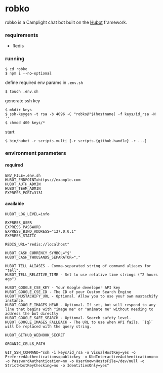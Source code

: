 # robko

robko is a Camplight chat bot built on the [Hubot][hubot] framework.

[hubot]: http://hubot.github.com

### requirements

* Redis

### running

    $ cd robko
    $ npm i --no-optional

define required env params in `.env.sh`

    $ touch .env.sh

generate ssh key

    $ mkdir keys
    $ ssh-keygen -t rsa -b 4096 -C "robko@"$(hostname) -f keys/id_rsa -N ''
    $ chmod 400 keys/*

start

    $ bin/hubot -r scripts-multi [-r scripts-{github-handle} -r ...]

### environment parameters

#### required

    ENV_FILE=.env.sh
    HUBOT_ENDPOINT=https://example.com
    HUBOT_AUTH_ADMIN
    HUBOT_TEAM_ADMIN
    EXPRESS_PORT=3131

#### available

    HUBOT_LOG_LEVEL=info

    EXPRESS_USER
    EXPRESS_PASSWORD
    EXPRESS_BIND_ADDRESS="127.0.0.1"
    EXPRESS_STATIC

    REDIS_URL="redis://localhost"

    HUBOT_CASH_CURRENCY_SYMBOL="$"
    HUBOT_CASH_THOUSANDS_SEPARATOR=","

    HUBOT_TELL_ALIASES - Comma-separated string of command aliases for "tell".
    HUBOT_TELL_RELATIVE_TIME - Set to use relative time strings ("2 hours ago")

    HUBOT_GOOGLE_CSE_KEY - Your Google developer API key
    HUBOT_GOOGLE_CSE_ID - The ID of your Custom Search Engine
    HUBOT_MUSTACHIFY_URL - Optional. Allow you to use your own mustachify instance.
    HUBOT_GOOGLE_IMAGES_HEAR - Optional. If set, bot will respond to any line that begins with "image me" or "animate me" without needing to address the bot directly
    HUBOT_GOOGLE_SAFE_SEARCH - Optional. Search safety level.
    HUBOT_GOOGLE_IMAGES_FALLBACK - The URL to use when API fails. `{q}` will be replaced with the query string.

    HUBOT_GITHUB_WEBHOOK_SECRET

    ORGANIC_CELLS_PATH

    GIT_SSH_COMMAND="ssh -i keys/id_rsa -o VisualHostKey=yes -o PreferredAuthentications=publickey -o KbdInteractiveAuthentication=no -o PasswordAuthentication=no -o UserKnownHostsFile=/dev/null -o StrictHostKeyChecking=no -o IdentitiesOnly=yes"
